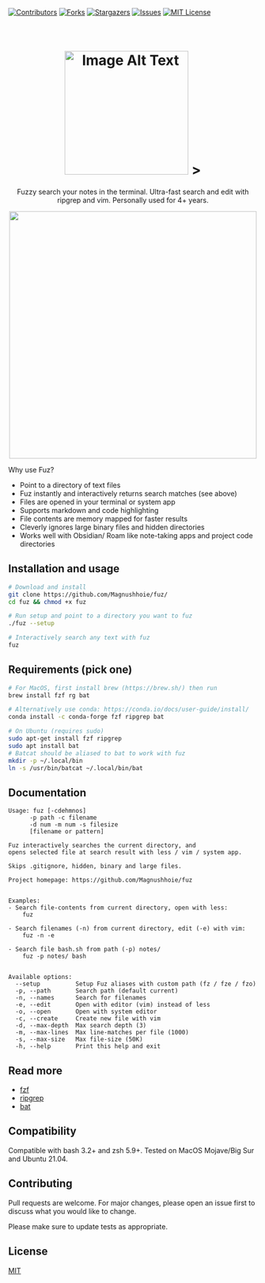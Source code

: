 <!-- PROJECT SHIELDS -->
[![Contributors][contributors-shield]][contributors-url]
[![Forks][forks-shield]][forks-url]
[![Stargazers][stars-shield]][stars-url]
[![Issues][issues-shield]][issues-url]
[![MIT License][license-shield]][license-url]

<!-- PROJECT LOGO -->
<br />
<p align="center">
  <a href="https://github.com/Magnushhoie/fuz">
  </a>
  <h1 align="center">
<picture>
  <img alt="Image Alt Text"  src="https://github.com/Magnushhoie/fuz/blob/main/img/logo.png?raw=true" width="250"/
</picture>
         ></h1>
  <p align="center">
    Fuzzy search your notes in the terminal. Ultra-fast search and edit with ripgrep and vim. Personally used for 4+ years.
  </p>
</p>

</p>
<p align="center">
<a href="https://asciinema.org/a/540480" target="_blank">
<img src="https://github.com/Magnushhoie/fuz/blob/main/img/fuz.gif?raw=true" width="500"/>
</a>
</p>

Why use Fuz?
- Point to a directory of text files
- Fuz instantly and interactively returns search matches (see above)
- Files are opened in your terminal or system app
- Supports markdown and code highlighting
- File contents are memory mapped for faster results
- Cleverly ignores large binary files and hidden directories
- Works well with Obsidian/ Roam like note-taking apps and project code directories

## Installation and usage

```bash
# Download and install
git clone https://github.com/Magnushhoie/fuz/
cd fuz && chmod +x fuz

# Run setup and point to a directory you want to fuz
./fuz --setup

# Interactively search any text with fuz
fuz
```

## Requirements (pick one)

```bash
# For MacOS, first install brew (https://brew.sh/) then run
brew install fzf rg bat

# Alternatively use conda: https://conda.io/docs/user-guide/install/
conda install -c conda-forge fzf ripgrep bat 

# On Ubuntu (requires sudo)
sudo apt-get install fzf ripgrep
sudo apt install bat
# Batcat should be aliased to bat to work with fuz
mkdir -p ~/.local/bin
ln -s /usr/bin/batcat ~/.local/bin/bat
```

## Documentation

```
Usage: fuz [-cdehmnos]
      -p path -c filename 
      -d num -m num -s filesize
      [filename or pattern]

Fuz interactively searches the current directory, and
opens selected file at search result with less / vim / system app.

Skips .gitignore, hidden, binary and large files.

Project homepage: https://github.com/Magnushhoie/fuz


Examples:
- Search file-contents from current directory, open with less:
    fuz

- Search filenames (-n) from current directory, edit (-e) with vim:
    fuz -n -e

- Search file bash.sh from path (-p) notes/
    fuz -p notes/ bash


Available options:
  --setup          Setup Fuz aliases with custom path (fz / fze / fzo)
  -p, --path       Search path (default current)
  -n, --names      Search for filenames
  -e, --edit       Open with editor (vim) instead of less
  -o, --open       Open with system editor
  -c, --create     Create new file with vim
  -d, --max-depth  Max search depth (3)
  -m, --max-lines  Max line-matches per file (1000)
  -s, --max-size   Max file-size (50K)
  -h, --help       Print this help and exit
```

## Read more
- [fzf](https://github.com/junegunn/fzf)
- [ripgrep](https://github.com/BurntSushi/ripgrep)
- [bat](https://github.com/sharkdp/bat)

## Compatibility
Compatible with bash 3.2+ and zsh 5.9+. Tested on MacOS Mojave/Big Sur and Ubuntu 21.04.

## Contributing
Pull requests are welcome. For major changes, please open an issue first to discuss what you would like to change.

Please make sure to update tests as appropriate.

## License
[MIT](https://choosealicense.com/licenses/mit/)

<!-- MARKDOWN LINKS & IMAGES -->
<!-- https://www.markdownguide.org/basic-syntax/#reference-style-links -->
[contributors-shield]: https://img.shields.io/github/contributors/Magnushhoie/fuz.svg?style=for-the-badge
[contributors-url]: https://github.com/Magnushhoie/fuz/graphs/contributors
[forks-shield]: https://img.shields.io/github/forks/Magnushhoie/fuz.svg?style=for-the-badge
[forks-url]: https://github.com/Magnushhoie/fuz/network/members
[stars-shield]: https://img.shields.io/github/stars/Magnushhoie/fuz.svg?style=for-the-badge
[stars-url]: https://github.com/Magnushhoie/fuz/stargazers
[issues-shield]: https://img.shields.io/github/issues/Magnushhoie/fuz.svg?style=for-the-badge
[issues-url]: https://github.com/Magnushhoie/fuz/issues
[license-shield]: https://img.shields.io/github/license/othneildrew/Best-README-Template.svg?style=for-the-badge
[license-url]: https://github.com/Magnushhoie/fuz/blob/master/LICENSE.txt
